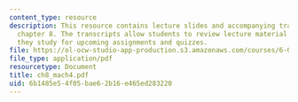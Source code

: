 ```yaml
---
content_type: resource
description: This resource contains lecture slides and accompanying transcripts for
  chapter 8. The transcripts allow students to review lecture material in detail as
  they study for upcoming assignments and quizzes.
file: https://ol-ocw-studio-app-production.s3.amazonaws.com/courses/6-034-artificial-intelligence-spring-2005/6b1485e54f05bae62b16e465ed283220_ch8_mach4.pdf
file_type: application/pdf
resourcetype: Document
title: ch8_mach4.pdf
uid: 6b1485e5-4f05-bae6-2b16-e465ed283220
---
```


